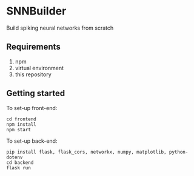 # SNNBuilder
 Build spiking neural networks from scratch

## Requirements
1. npm
2. virtual environment
3. this repository

## Getting started
To set-up front-end:
```
cd frontend
npm install
npm start
```

To set-up back-end:
```
pip install flask, flask_cors, networkx, numpy, matplotlib, python-dotenv
cd backend
flask run
```
